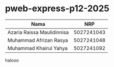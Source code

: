 # pweb-express-p12-2025
| Nama                         | NRP        |
| ---------------------------- | ---------- |
| Azaria Raissa Maulidinnisa   | 5027241043 |
| Muhammad Afrizan Rasya       | 5027241048 |
| Muhammad Khairul Yahya       | 5027241092 |

halooo

